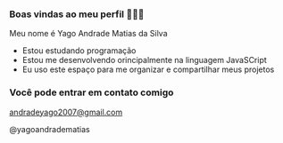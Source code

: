### Boas vindas ao meu perfil 💙👨‍🎓

Meu nome é Yago Andrade Matias da Silva

- Estou estudando programação
- Estou me desenvolvendo orincipalmente na linguagem JavaSCript
- Eu uso este espaço para me organizar e compartilhar meus projetos

### Você pode entrar em contato comigo

andradeyago2007@gmail.com

@yagoandradematias
